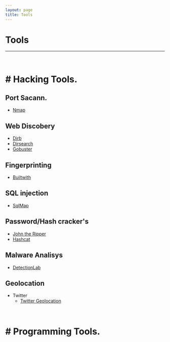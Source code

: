 ```yaml
---
layout: page
title: Tools
---
```

# Tools
---  
<br>  

# \# Hacking Tools.  
## Port Sacann.  
- [Nmap](https://nmap.org)
  
## Web Discobery
- [Dirb](https://tools.kali.org/web-applications/dirb)
- [Dirsearch](https://github.com/maurosoria/dirsearch)
- [Gobuster](https://github.com/OJ/gobuster)

## Fingerprinting
- [Builtwith](https://builtwith.com/)

## SQL injection
- [SqlMap](https://sqlmap.org/)

## Password/Hash cracker's
- [John the Ripper](https://www.openwall.com/john/)
- [Hashcat](https://hashcat.net/hashcat/)

## Malware Analisys
- [DetectionLab](https://detectionlab.network/introduction/prerequisites/)  

## Geolocation
- Twitter
  - [Twitter Geolocation](https://github.com/shawn-terryah/Twitter_Geolocation)



<br>  

# \# Programming Tools.  

